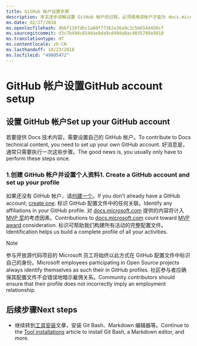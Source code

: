 ```yaml
---
title: GitHub 帐户设置步骤
description: 本文逐步讲解设置 GitHub 帐户的过程，必须使用该帐户才能为 docs.microsoft.com 供稿。
ms.date: 02/27/2018
ms.openlocfilehash: 4bbf110fdbc1a60f77362a36a9c2c5b654d450cf
ms.sourcegitcommit: d3c7b49dc854dae8da9cd49da8ac4035789a5010
ms.translationtype: HT
ms.contentlocale: zh-CN
ms.lasthandoff: 10/23/2018
ms.locfileid: "49805472"
---
```

# <a name="github-account-setup"></a><span data-ttu-id="79380-103">GitHub 帐户设置</span><span class="sxs-lookup"><span data-stu-id="79380-103">GitHub account setup</span></span>

## <a name="set-up-your-github-account"></a><span data-ttu-id="79380-104">设置 GitHub 帐户</span><span class="sxs-lookup"><span data-stu-id="79380-104">Set up your GitHub account</span></span>

<span data-ttu-id="79380-105">若要提供 Docs 技术内容，需要设置自己的 GitHub 帐户。</span><span class="sxs-lookup"><span data-stu-id="79380-105">To contribute to Docs technical content, you need to set up your own GitHub account.</span></span> <span data-ttu-id="79380-106">好消息是，通常只需要执行一次这些步骤。</span><span class="sxs-lookup"><span data-stu-id="79380-106">The good news is, you usually only have to perform these steps once.</span></span>

### <a name="1-create-a-github-account-and-set-up-your-profile"></a><span data-ttu-id="79380-107">1.创建 GitHub 帐户并设置个人资料</span><span class="sxs-lookup"><span data-stu-id="79380-107">1. Create a GitHub account and set up your profile</span></span>

<span data-ttu-id="79380-108">如果还没有 GitHub 帐户，请[创建一个](https://github.com/join)。</span><span class="sxs-lookup"><span data-stu-id="79380-108">If you don't already have a GitHub account, [create one](https://github.com/join).</span></span> <span data-ttu-id="79380-109">标识 GitHub 配置文件中的任何关联。</span><span class="sxs-lookup"><span data-stu-id="79380-109">Identify any affiliations in your GitHub profile.</span></span> <span data-ttu-id="79380-110">对 [docs.microsoft.com](https://docs.microsoft.com) 提供的内容将计入 [MVP 奖](https://mvp.microsoft.com)的考虑因素。</span><span class="sxs-lookup"><span data-stu-id="79380-110">Contributions to [docs.microsoft.com](https://docs.microsoft.com) count toward [MVP award](https://mvp.microsoft.com) consideration.</span></span> <span data-ttu-id="79380-111">标识可帮助我们构建所有活动的完整配置文件。</span><span class="sxs-lookup"><span data-stu-id="79380-111">Identification helps us build a complete profile of all your activities.</span></span>

>[!NOTE]
> <span data-ttu-id="79380-112">参与开放源代码项目的 Microsoft 员工将始终以此方式在 GitHub 配置文件中标识自己的身份。</span><span class="sxs-lookup"><span data-stu-id="79380-112">Microsoft employees participating in Open Source projects always identify themselves as such their in GitHub profiles.</span></span> <span data-ttu-id="79380-113">社区参与者应确保其配置文件不会错误地暗示雇佣关系。</span><span class="sxs-lookup"><span data-stu-id="79380-113">Community contributors should ensure that their profile does not incorrectly imply an employment relationship.</span></span>

## <a name="next-steps"></a><span data-ttu-id="79380-114">后续步骤</span><span class="sxs-lookup"><span data-stu-id="79380-114">Next steps</span></span>

* <span data-ttu-id="79380-115">继续转到[工具安装](get-started-setup-tools.md)文章，安装 Git Bash、Markdown 编辑器等。</span><span class="sxs-lookup"><span data-stu-id="79380-115">Continue to the [Tool installations](get-started-setup-tools.md) article to install Git Bash, a Markdown editor, and more.</span></span>
